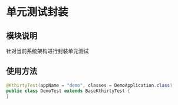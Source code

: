 # 单元测试封装

## 模块说明
针对当前系统架构进行封装单元测试

## 使用方法
```java
@KthirtyTest(appName = "demo", classes = DemoApplication.class)
public class DemoTest extends BaseKthirtyTest {
}
```